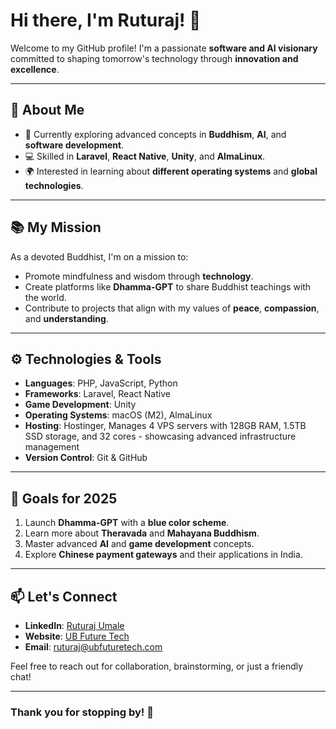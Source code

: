 # Hi there, I'm Ruturaj! 👋

Welcome to my GitHub profile! I'm a passionate **software and AI visionary** committed to shaping tomorrow's technology through **innovation and excellence**.

---

## 🚀 About Me

- 🌱 Currently exploring advanced concepts in **Buddhism**, **AI**, and **software development**.
- 💻 Skilled in **Laravel**, **React Native**, **Unity**, and **AlmaLinux**.
- 🌍 Interested in learning about **different operating systems** and **global technologies**.

---

## 📚 My Mission

As a devoted Buddhist, I'm on a mission to:

- Promote mindfulness and wisdom through **technology**.
- Create platforms like **Dhamma-GPT** to share Buddhist teachings with the world.
- Contribute to projects that align with my values of **peace**, **compassion**, and **understanding**.

---

## ⚙️ Technologies & Tools

- **Languages**: PHP, JavaScript, Python
- **Frameworks**: Laravel, React Native
- **Game Development**: Unity
- **Operating Systems**: macOS (M2), AlmaLinux
- **Hosting**: Hostinger, Manages 4 VPS servers with 128GB RAM, 1.5TB SSD storage, and 32 cores - showcasing advanced infrastructure management
- **Version Control**: Git & GitHub

---

## 🎯 Goals for 2025

1. Launch **Dhamma-GPT** with a **blue color scheme**.
2. Learn more about **Theravada** and **Mahayana Buddhism**.
3. Master advanced **AI** and **game development** concepts.
4. Explore **Chinese payment gateways** and their applications in India.

---

## 📫 Let's Connect

- **LinkedIn**: [Ruturaj Umale](https://www.linkedin.com/in/ruturaj-umale/)
- **Website**: [UB Future Tech](https://ubfuturetech.com/)
- **Email**: [ruturaj@ubfuturetech.com](mailto:ruturaj@ubfuturetech.com)

Feel free to reach out for collaboration, brainstorming, or just a friendly chat!

---

### Thank you for stopping by! 🙏
